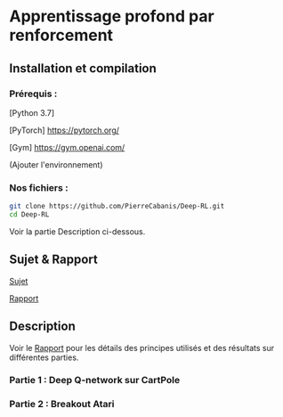 # Apprentissage profond par renforcement

## Installation et compilation

### Prérequis :

[Python 3.7]

[PyTorch] https://pytorch.org/

[Gym] https://gym.openai.com/

(Ajouter l'environnement)

### Nos fichiers :

```bash
git clone https://github.com/PierreCabanis/Deep-RL.git
cd Deep-RL
```

Voir la partie Description ci-dessous.

## Sujet & Rapport

[Sujet](TP_DRL_2019_2020.pdf)

[Rapport](CR_DeepRL.pdf)

## Description

Voir le [Rapport](Rapport.pdf) pour les détails des principes utilisés et des résultats sur différentes parties.

### Partie 1 : Deep Q-network sur CartPole

### Partie 2 : Breakout Atari


